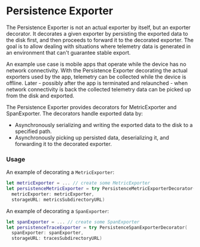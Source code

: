 # Persistence Exporter

The Persistence Exporter is not an actual exporter by itself, but an exporter decorator. It decorates a given exporter by persisting the exported data to the disk first, and then proceeds to forward it to the decorated exporter. The goal is to allow dealing with situations where telemetry data is generated in an environment that can't guarantee stable export.

An example use case is mobile apps that operate while the device has no network connectivity. With the Persistence Exporter decorating the actual exporters used by the app, telemetry can be collected while the device is offline. Later - possibly after the app is terminated and relaunched - when network connectivity is back the collected telemetry data can be picked up from the disk and exported.

The Persistence Exporter provides decorators for MetricExporter and SpanExporter. The decorators handle exported data by:

- Asynchronously serializing and writing the exported data to the disk to a specified path.
- Asynchronously picking up persisted data, deserializing it, and forwarding it to the decorated exporter.

### Usage

An example of decorating a `MetricExporter`:

```swift
let metricExporter = ... // create some MetricExporter
let persistenceMetricExporter = try PersistenceMetricExporterDecorator(
  metricExporter: metricExporter,
  storageURL: metricsSubdirectoryURL)
```

An example of decorating a `SpanExporter`:

```swift
let spanExporter = ... // create some SpanExporter
let persistenceTraceExporter = try PersistenceSpanExporterDecorator(
  spanExporter: spanExporter,
  storageURL: tracesSubdirectoryURL)
```
